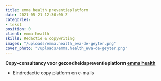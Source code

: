 ```yaml
---
title: emma health preventieplatform
date: 2021-05-21 12:30:00 Z
categories:
- tekst
position: 0
client: emma health
skills: Redactie & copywriting
images: "/uploads/emma.health_eva-de-geyter.png"
cover_photo: "/uploads/emma.health_eva-de-geyter.png"
---
```


**Copy-consultancy voor gezondheidspreventieplatform [emma health](https://emma.health)**


* Eindredactie copy platform en e-mails